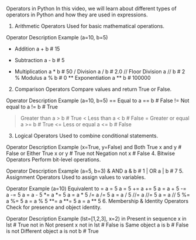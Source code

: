 Operators in Python
In this video, we will learn about different types of operators in Python and how they are used in expressions.

1. Arithmetic Operators
Used for basic mathematical operations.

Operator	Description	Example (a=10, b=5)
+	Addition	a + b  # 15
-	Subtraction	a - b  # 5
*	Multiplication	a * b  # 50
/	Division	a / b  # 2.0
//	Floor Division	a // b  # 2
%	Modulus	a % b  # 0
**	Exponentiation	a ** b  # 100000
2. Comparison Operators
Compare values and return True or False.

Operator	Description	Example (a=10, b=5)
==	Equal to	a == b  # False
!=	Not equal to	a != b  # True
>	Greater than	a > b  # True
<	Less than	a < b  # False
>=	Greater or equal	a >= b  # True
<=	Less or equal	a <= b  # False
3. Logical Operators
Used to combine conditional statements.

Operator	Description	Example (x=True, y=False)
and	Both True	x and y  # False
or	Either True	x or y  # True
not	Negation	not x  # False
4. Bitwise Operators
Perform bit-level operations.

Operator	Description	Example (a=5, b=3)
&	AND	a & b  # 1
|	OR	a | b # 7
5. Assignment Operators
Used to assign values to variables.

Operator	Example (a=10)	Equivalent to
=	a = 5	a = 5
+=	a += 5	a = a + 5
-=	a -= 5	a = a - 5
*=	a *= 5	a = a * 5
/=	a /= 5	a = a / 5
//=	a //= 5	a = a // 5
%=	a %= 5	a = a % 5
**=	a **= 5	a = a ** 5
6. Membership & Identity Operators
Check for presence and object identity.

Operator	Description	Example (lst=[1,2,3], x=2)
in	Present in sequence	x in lst  # True
not in	Not present	x not in lst  # False
is	Same object	a is b  # False
is not	Different object	a is not b  # True
